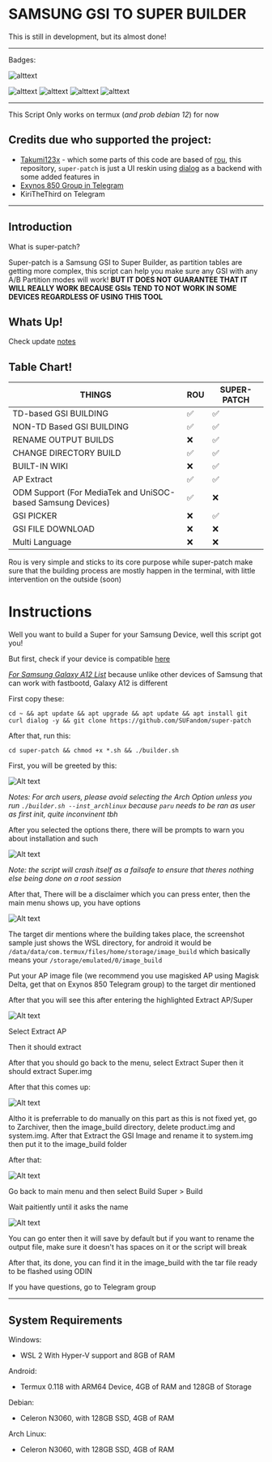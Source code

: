 # SAMSUNG GSI TO SUPER BUILDER

This is still in development, but its almost done!

---

Badges:

![alttext](https://img.shields.io/static/v1?label=status%20on%20git&message=devel(Developement)&color=red&style=flat-square)

![alttext](https://img.shields.io/static/v1?label=Status%20on%20Termux&message=working&color=brightgreen&style=flat-square&logo=android) ![alttext](https://img.shields.io/static/v1?label=Status%20on%20WSL&message=ERROR&color=red&style=flat-square&logo=windowsterminal) ![alttext](https://img.shields.io/badge/Debian-WORKING-brightgreen?style=flat-square&logo=debian) ![alttext](https://img.shields.io/badge/Arch_Linux-Stable-BrightGreen?style=flat&logo=archlinux)


---

This Script Only works on termux (*and prob debian 12*) for now


## Credits due who supported the project:

- [Takumi123x](https://github.com/Takumi123x) - which some parts of this code are based of [rou](https://github.com/Takumi123x/rou), this repository, `super-patch` is just a UI reskin using [dialog](https://invisible-island.net/dialog/) as a backend with some added features in
- [Exynos 850 Group in Telegram](https://t.me/a12schat)
- KiriTheThird on Telegram

---

## Introduction

What is super-patch?

Super-patch is a Samsung GSI to Super Builder, as partition tables are getting more complex, this script can help you make sure any GSI with any A/B Partition modes will work! **BUT IT DOES NOT GUARANTEE THAT IT WILL REALLY WORK BECAUSE GSIs TEND TO NOT WORK IN SOME DEVICES REGARDLESS OF USING THIS TOOL**

## Whats Up!

Check update [notes](/updates/notes/0.9.md)

## Table Chart!

| THINGS                                                     | ROU | SUPER-PATCH |
|------------------------------------------------------------|-----|-------------|
| TD-based GSI BUILDING                                      |  ✅  |      ✅      |
| NON-TD Based GSI BUILDING                                  |  ✅  |      ✅      |
| RENAME OUTPUT BUILDS                                       |  ❌  |      ✅      |
| CHANGE DIRECTORY BUILD                                     |  ✅  |      ✅      |
| BUILT-IN WIKI                                              |  ❌  |      ✅      |
| AP Extract                                                 |  ✅  |      ✅      |
| ODM Support (For MediaTek and UniSOC-based Samsung Devices) |  ✅  |      ❌      |
| GSI PICKER                                                 |  ❌  |      ✅      |
| GSI FILE DOWNLOAD                                          |  ❌  |      ❌      |
| Multi Language                                             |  ❌  |      ❌      |

Rou is very simple and sticks to its core purpose while super-patch make sure that the building process are mostly happen in the terminal, with little intervention on the outside (soon)

# Instructions

Well you want to build a Super for your Samsung Device, well this script got you!


But first, check if your device is compatible [here](https://github.com/phhusson/treble_experimentations/wiki/Samsung)

[*For Samsung Galaxy A12 List*](https://github.com/phhusson/treble_experimentations/wiki/Samsung-Galaxy-A12s-%28Exynos-850%29) because unlike other devices of Samsung that can work with fastbootd, Galaxy A12 is different

First copy these:

```
cd ~ && apt update && apt upgrade && apt update && apt install git curl dialog -y && git clone https://github.com/SUFandom/super-patch
```


After that, run this:

```
cd super-patch && chmod +x *.sh && ./builder.sh
```

First, you will be greeted by this:

![Alt text](/media_md/img/env.png)

*Notes:*
*For arch users, please avoid selecting the Arch Option unless you run `./builder.sh --inst_archlinux`* *because `paru` needs to be ran as user as first init, quite inconvinent tbh*

After you selected the options there, there will be prompts to warn you about installation and such

![Alt text](/media_md/img/are_u_debian.png)

*Note: the script will crash itself as a failsafe to ensure that theres nothing else being done on a root session*

After that, There will be a disclaimer which you can press enter, then the main menu shows up, you have options


![Alt text](media_md/img/image.png)

The target dir mentions where the building takes place, the screenshot sample just shows the WSL directory, for android it would be `/data/data/com.termux/files/home/storage/image_build` which basically means your `/storage/emulated/0/image_build`

Put your AP image file (we recommend you use magisked AP using Magisk Delta, get that on Exynos 850 Telegram group) to the target dir mentioned

After that you will see this after entering the highlighted Extract AP/Super

![Alt text](media_md/img/image_1.png)

Select Extract AP

Then it should extract 

After that you should go back to the menu, select Extract Super then it should extract Super.img

After that this comes up:

![Alt text](media_md/img/image_2.png)

Altho it is preferrable to do manually on this part as this is not fixed yet, go to Zarchiver, then the image_build directory, delete product.img and system.img. After that Extract the GSI Image and rename it to system.img then put it to the image_build folder 

After that:

![Alt text](media_md/img/image3.png)

Go back to main menu and then select Build Super > Build 

Wait paitiently until it asks the name

![Alt text](media_md/img/image_4.png)

You can go enter then it will save by default but if you want to rename the output file, make sure it doesn't has spaces on it or the script will break

After that, its done, you can find it in the image_build with the tar file ready to be flashed using ODIN

If you have questions, go to Telegram group 

---

## System Requirements 

Windows:
- WSL 2 With Hyper-V support and 8GB of RAM 

Android:
- Termux 0.118 with ARM64 Device, 4GB of RAM and 128GB of Storage 

Debian:
- Celeron N3060, with 128GB SSD, 4GB of RAM

Arch Linux:
- Celeron N3060, with 128GB SSD, 4GB of RAM

